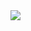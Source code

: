 <img decoding="async" data-src="https://media.tenor.com/i22Batz8ryoAAAAC/lofi.gif" src="https://media.tenor.com/i22Batz8ryoAAAAC/lofi.gif">